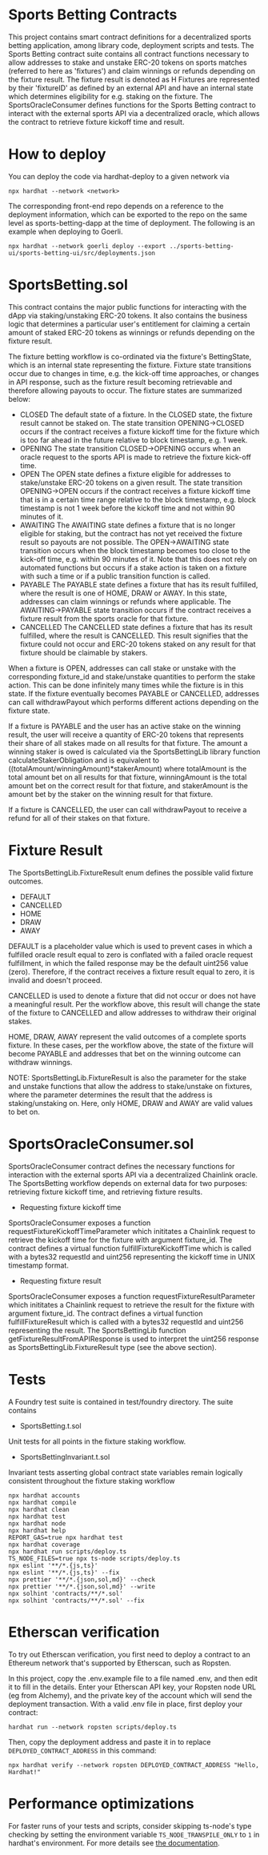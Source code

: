 # Sports Betting Contracts

This project contains smart contract definitions for a decentralized sports betting application, among library code, deployment scripts and tests. The Sports Betting contract suite contains all contract functions necessary to allow addresses to stake and unstake ERC-20 tokens on sports matches (referred to here as 'fixtures') and claim winnings or refunds depending on the fixture result. The fixture result is denoted as H Fixtures are represented by their 'fixtureID' as defined by an external API and have an internal state which determines eligibility for e.g. staking on the fixture. The SportsOracleConsumer defines functions for the Sports Betting contract to interact with the external sports API via a decentralized oracle, which allows the contract to retrieve fixture kickoff time and result.

# How to deploy

You can deploy the code via hardhat-deploy to a given network via

```
npx hardhat --network <network>
```

The corresponding front-end repo depends on a reference to the deployment information, which can be exported to the repo on the same level as sports-betting-dapp at the time of deployment. The following is an example when deploying to Goerli.

```
npx hardhat --network goerli deploy --export ../sports-betting-ui/sports-betting-ui/src/deployments.json
```

# SportsBetting.sol

This contract contains the major public functions for interacting with the dApp via staking/unstaking ERC-20 tokens. It also contains the business logic that determines a particular user's entitlement for claiming a certain amount of staked ERC-20 tokens as winnings or refunds depending on the fixture result. 

The fixture betting workflow is co-ordinated via the fixture's BettingState, which is an internal state representing the fixture. Fixture state transitions occur due to changes in time, e.g. the kick-off time approaches, or changes in API response, such as the fixture result becoming retrievable and therefore allowing payouts to occur. The fixture states are summarized below:
- CLOSED
  The default state of a fixture. In the CLOSED state, the fixture result cannot be staked on. 
  The state transition OPENING->CLOSED occurs if the contract receives a fixture kickoff time for the fixture which is too far ahead in the future relative to block timestamp, e.g. 1 week. 
- OPENING
  The state transition CLOSED->OPENING occurs when an oracle request to the sports API is made to retrieve the fixture kick-off time. 
- OPEN
  The OPEN state defines a fixture eligible for addresses to stake/unstake ERC-20 tokens on a given result.
  The state transition OPENING->OPEN occurs if the contract receives a fixture kickoff time that is in a certain time range relative to the block timestamp, e.g. block timestamp is not 1 week before the kickoff time and not within 90 minutes of it. 
- AWAITING
  The AWAITING state defines a fixture that is no longer eligible for staking, but the contract has not yet received the fixture result so payouts are not possible.
  The OPEN->AWAITING state transition occurs when the block timestamp becomes too close to the kick-off time, e.g. within 90 minutes of it. Note that this does not rely on automated functions but occurs if a stake action is taken on a fixture with such a time or if a public transition function is called.
- PAYABLE
  The PAYABLE state defines a fixture that has its result fulfilled, where the result is one of HOME, DRAW or AWAY. In this state, addresses can claim winnings or refunds where applicable.
  The AWAITING->PAYABLE state transition occurs if the contract receives a fixture result from the sports oracle for that fixture.
- CANCELLED
  The CANCELLED state defines a fixture that has its result fulfilled, where the result is CANCELLED. This result signifies that the fixture could not occur and ERC-20 tokens staked on any result for that fixture should be claimable by stakers.
  
When a fixture is OPEN, addresses can call stake or unstake with the corresponding fixture_id and stake/unstake quantities to perform the stake action. This can be done infinitely many times while the fixture is in this state. If the fixture eventually becomes PAYABLE or CANCELLED, addresses can call withdrawPayout which performs different actions depending on the fixture state. 

If a fixture is PAYABLE and the user has an active stake on the winning result, the user will receive a quantity of ERC-20 tokens that represents their share of all stakes made on all results for that fixture. The amount a winning staker is owed is calculated via the SportsBettingLib library function calculateStakerObligation and is equivalent to ((totalAmount/winningAmount)*stakerAmount) where totalAmount is the total amount bet on all results for that fixture, winningAmount is the total amount bet on the correct result for that fixture, and stakerAmount is the amount bet by the staker on the winning result for that fixture.

If a fixture is CANCELLED, the user can call withdrawPayout to receive a refund for all of their stakes on that fixture.

# Fixture Result

The SportsBettingLib.FixtureResult enum defines the possible valid fixture outcomes.

- DEFAULT
- CANCELLED
- HOME
- DRAW
- AWAY

DEFAULT is a placeholder value which is used to prevent cases in which a fulfilled oracle result equal to zero is conflated with a failed oracle request fulfillment, in which the failed response may be the default uint256 value (zero). Therefore, if the contract receives a fixture result equal to zero, it is invalid and doesn't proceed.

CANCELLED is used to denote a fixture that did not occur or does not have a meaningful result. Per the workflow above, this result will change the state of the fixture to CANCELLED and allow addresses to withdraw their original stakes.

HOME, DRAW, AWAY represent the valid outcomes of a complete sports fixture. In these cases, per the workflow above, the state of the fixture will become PAYABLE and addresses that bet on the winning outcome can withdraw winnings.

NOTE: SportsBettingLib.FixtureResult is also the parameter for the stake and unstake functions that allow the address to stake/unstake on fixtures, where the parameter determines the result that the address is staking/unstaking on. Here, only HOME, DRAW and AWAY are valid values to bet on.

# SportsOracleConsumer.sol

SportsOracleConsumer contract defines the necessary functions for interaction with the external sports API via a decentralized Chainlink oracle. The SportsBetting workflow depends on external data for two purposes: retrieving fixture kickoff time, and retrieving fixture results.

- Requesting fixture kickoff time

SportsOracleConsumer exposes a function requestFixtureKickoffTimeParameter which inititates a Chainlink request to retrieve the kickoff time for the fixture with argument fixture_id. The contract defines a virtual function fulfillFixtureKickoffTime which is called with a bytes32 requestId and uint256 representing the kickoff time in UNIX timestamp format.

- Requesting fixture result

SportsOracleConsumer exposes a function requestFixtureResultParameter which inititates a Chainlink request to retrieve the result for the fixture with argument fixture_id. The contract defines a virtual function fulfillFixtureResult which is called with a bytes32 requestId and uint256 representing the result. The SportsBettingLib function getFixtureResultFromAPIResponse is used to interpret the uint256 response as SportsBettingLib.FixtureResult type (see the above section).

# Tests

A Foundry test suite is contained in test/foundry directory. The suite contains

- SportsBetting.t.sol

Unit tests for all points in the fixture staking workflow.

- SportsBettingInvariant.t.sol

Invariant tests asserting global contract state variables remain logically consistent throughout the fixture staking workflow

```shell
npx hardhat accounts
npx hardhat compile
npx hardhat clean
npx hardhat test
npx hardhat node
npx hardhat help
REPORT_GAS=true npx hardhat test
npx hardhat coverage
npx hardhat run scripts/deploy.ts
TS_NODE_FILES=true npx ts-node scripts/deploy.ts
npx eslint '**/*.{js,ts}'
npx eslint '**/*.{js,ts}' --fix
npx prettier '**/*.{json,sol,md}' --check
npx prettier '**/*.{json,sol,md}' --write
npx solhint 'contracts/**/*.sol'
npx solhint 'contracts/**/*.sol' --fix
```

# Etherscan verification

To try out Etherscan verification, you first need to deploy a contract to an Ethereum network that's supported by Etherscan, such as Ropsten.

In this project, copy the .env.example file to a file named .env, and then edit it to fill in the details. Enter your Etherscan API key, your Ropsten node URL (eg from Alchemy), and the private key of the account which will send the deployment transaction. With a valid .env file in place, first deploy your contract:

```shell
hardhat run --network ropsten scripts/deploy.ts
```

Then, copy the deployment address and paste it in to replace `DEPLOYED_CONTRACT_ADDRESS` in this command:

```shell
npx hardhat verify --network ropsten DEPLOYED_CONTRACT_ADDRESS "Hello, Hardhat!"
```

# Performance optimizations

For faster runs of your tests and scripts, consider skipping ts-node's type checking by setting the environment variable `TS_NODE_TRANSPILE_ONLY` to `1` in hardhat's environment. For more details see [the documentation](https://hardhat.org/guides/typescript.html#performance-optimizations).
